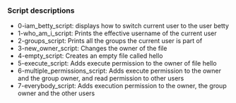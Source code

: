### Script descriptions
 - 0-iam_betty_script: displays how to switch current user to the user betty
 - 1-who_am_i_script: Prints the effective username of the current user
 - 2-groups_script: Prints all the groups the current user is part of
 - 3-new_owner_script: Changes the owner of the file
 - 4-empty_script: Creates an empty file called hello
 - 5-execute_script: Adds execute permission to the owner of file hello
 - 6-multiple_permissions_script: Adds execute permission to the owner and the group owner, and read permission to other users
 - 7-everybody_script: Adds execution permission to the owner, the group owner and the other users
